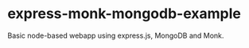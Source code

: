 express-monk-mongodb-example
==============================

Basic node-based webapp using express.js, MongoDB and Monk.